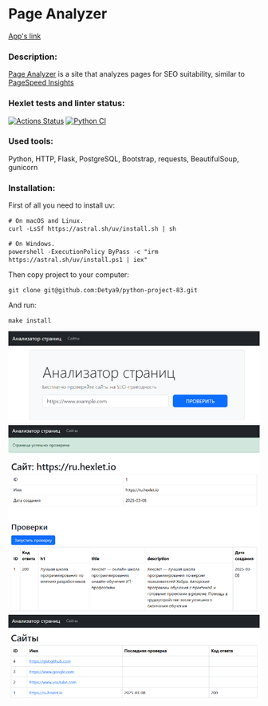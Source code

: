 # Page Analyzer
[App's link](https://python-project-83-hrbb.onrender.com)<br />
### Description:
[Page Analyzer](https://python-project-83-hrbb.onrender.com) is a site that analyzes pages for SEO suitability, similar to [PageSpeed Insights](https://pagespeed.web.dev/)
### Hexlet tests and linter status:
[![Actions Status](https://github.com/Detya9/python-project-83/actions/workflows/hexlet-check.yml/badge.svg)](https://github.com/Detya9/python-project-83/actions)
[![Python CI](https://github.com/Detya9/python-project-83/actions/workflows/pythonCI.yml/badge.svg?branch=main)](https://github.com/Detya9/python-project-83/actions/workflows/pythonCI.yml)

### Used tools:
Python, HTTP, Flask, PostgreSQL, Bootstrap, requests, BeautifulSoup, gunicorn
### Installation:
First of all you need to install uv:
```
# On macOS and Linux.
curl -LsSf https://astral.sh/uv/install.sh | sh
```
```
# On Windows.
powershell -ExecutionPolicy ByPass -c "irm https://astral.sh/uv/install.ps1 | iex"
```
Then copy project to your computer:
```
git clone git@github.com:Detya9/python-project-83.git
```
And run:
```
make install
```

![Image alt](https://github.com/Detya9/python-project-83/blob/main/screenshots/image1.PNG)
![Image alt](https://github.com/Detya9/python-project-83/blob/main/screenshots/image2.PNG)
![Image alt](https://github.com/Detya9/python-project-83/blob/main/screenshots/image3.PNG)

